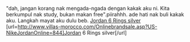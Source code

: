 "dah, jangan korang nak mengada-ngada dengan kakak aku ni. Kita berkumpul nak study, bukan makan free".piirahhh. ade hati nak buli kakak aku. Langkah mayat aku dulu beb.
 <a href="http://www.villas-morocco.com/Onlinebrandsale.asp?US-NikeJordanOnline=844" >Jordan 6 Rings silver</a>
[url=http://www.villas-morocco.com/Onlinebrandsale.asp?US-NikeJordanOnline=844]Jordan 6 Rings silver[/url]